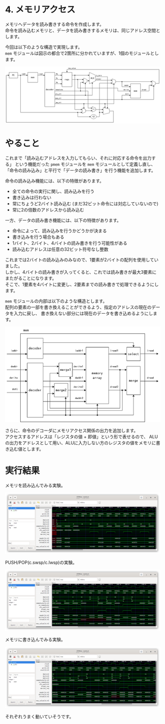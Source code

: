 4\. メモリアクセス
==================

メモリへデータを読み書きする命令を作成します。  
命令を読み込むメモリと、データを読み書きするメモリは、同じアドレス空間とします。

今回は以下のような構造で実現します。  
`mem` モジュールは図示の都合で2箇所に分かれていますが、1個のモジュールとします。

![CPUの構造](images/cpu04.drawio.png)

# やること

これまで「読み込むアドレスを入力してもらい、それに対応する命令を出力する」
という機能だった `pmem` モジュールを `mem` モジュールとして定義し直し、
「命令の読み込み」と平行で「データの読み書き」を行う機能を追加します。

命令の読み込み機能には、以下の特徴があります。

* 全ての命令の実行に関し、読み込みを行う
* 書き込みは行わない
* 常にちょうど2バイト読み込む (まだ32ビット命令には対応していないので)
* 常に2の倍数のアドレスから読み込む

一方、データの読み書き機能には、以下の特徴があります。

* 命令によって、読み込みを行うかどうかが決まる
* 書き込みを行う場合もある
* 1バイト、2バイト、4バイトの読み書きを行う可能性がある
* 読み込むアドレスは任意の32ビット符号なし整数

これまでは2バイトの読み込みのみなので、1要素が2バイトの配列を使用していました。  
しかし、4バイトの読み書きが入ってくると、これでは読み書きが最大3要素にまたがることになります。  
そこで、1要素を4バイトに変更し、2要素までの読み書きで処理できるようにします。

`mem` モジュールの内部は以下のような構造とします。  
配列の要素の一部を書き換えることができるよう、指定のアドレスの現在のデータを入力に戻し、
書き換えない部分には現在のデータを書き込めるようにします。

![memモジュールの構造](images/cpu04_mem.drawio.png)

さらに、命令のデコーダにメモリアクセス関係の出力を追加します。  
アクセスするアドレスは「レジスタの値 + 即値」という形で表せるので、
ALUの出力をアドレスとして用い、ALUに入力しない方のレジスタの値をメモリに書き込む値とします。

# 実行結果

メモリを読み込んでみる実験。

![メモリを読み込んでみる実験の結果](images/result1.png)

PUSH/POP(c.swsp/c.lwsp)の実験。

![PUSH/POP(c.swsp/c.lwsp)の実験の結果](images/result2.png)

メモリに書き込んでみる実験。

![メモリに書き込んでみる実験の結果](images/result3.png)

それぞれうまく動いていそうです。

